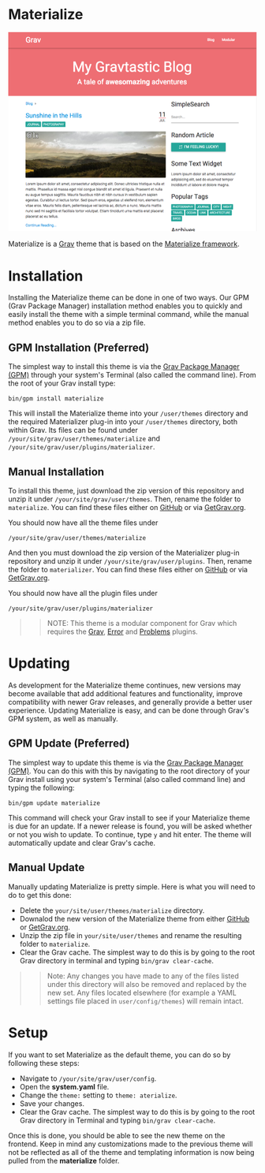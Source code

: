 # Materialize

![Materialize](assets/readme_1.png)

Materialize is a [Grav](http://github.com/getgrav/grav) theme that is based on the [Materialize framework](http://materializecss.com).

# Installation

Installing the Materialize theme can be done in one of two ways. Our GPM (Grav Package Manager) installation method enables you to quickly and easily install the theme with a simple terminal command, while the manual method enables you to do so via a zip file.

## GPM Installation (Preferred)

The simplest way to install this theme is via the [Grav Package Manager (GPM)](http://learn.getgrav.org/advanced/grav-gpm) through your system's Terminal (also called the command line).  From the root of your Grav install type:

    bin/gpm install materialize

This will install the Materialize theme into your `/user/themes` directory and the required Materializer plug-in into your `/user/themes` directory, both within Grav. Its files can be found under `/your/site/grav/user/themes/materialize` and `/your/site/grav/user/plugins/materializer`.

## Manual Installation

To install this theme, just download the zip version of this repository and unzip it under `/your/site/grav/user/themes`. Then, rename the folder to `materialize`. You can find these files either on [GitHub](https://github.com/getgrav/grav-theme-materialize) or via [GetGrav.org](http://getgrav.org/downloads/themes).

You should now have all the theme files under

    /your/site/grav/user/themes/materialize

And then you must download the zip version of the Materializer plug-in repository and unzip it under `/your/site/grav/user/plugins`. Then, rename the folder to `materializer`. You can find these files either on [GitHub](https://github.com/getgrav/grav-plugin-materializer) or via [GetGrav.org](http://getgrav.org/downloads/plugins).

You should now have all the plugin files under

    /your/site/grav/user/plugins/materializer

>> NOTE: This theme is a modular component for Grav which requires the [Grav](http://github.com/getgrav/grav), [Error](https://github.com/getgrav/grav-theme-error) and [Problems](https://github.com/getgrav/grav-plugin-problems) plugins.

# Updating

As development for the Materialize theme continues, new versions may become available that add additional features and functionality, improve compatibility with newer Grav releases, and generally provide a better user experience. Updating Materialize is easy, and can be done through Grav's GPM system, as well as manually.

## GPM Update (Preferred)

The simplest way to update this theme is via the [Grav Package Manager (GPM)](http://learn.getgrav.org/advanced/grav-gpm). You can do this with this by navigating to the root directory of your Grav install using your system's Terminal (also called command line) and typing the following:

    bin/gpm update materialize

This command will check your Grav install to see if your Materialize theme is due for an update. If a newer release is found, you will be asked whether or not you wish to update. To continue, type `y` and hit enter. The theme will automatically update and clear Grav's cache.

## Manual Update

Manually updating Materialize is pretty simple. Here is what you will need to do to get this done:

* Delete the `your/site/user/themes/materialize` directory.
* Downalod the new version of the Materialize theme from either [GitHub](https://github.com/getgrav/grav-theme-materialize) or [GetGrav.org](http://getgrav.org/downloads/themes#extras).
* Unzip the zip file in `your/site/user/themes` and rename the resulting folder to `materialize`.
* Clear the Grav cache. The simplest way to do this is by going to the root Grav directory in terminal and typing `bin/grav clear-cache`.

>> Note: Any changes you have made to any of the files listed under this directory will also be removed and replaced by the new set. Any files located elsewhere (for example a YAML settings file placed in `user/config/themes`) will remain intact.

# Setup

If you want to set Materialize as the default theme, you can do so by following these steps:

* Navigate to `/your/site/grav/user/config`.
* Open the **system.yaml** file.
* Change the `theme:` setting to `theme: aterialize`.
* Save your changes.
* Clear the Grav cache. The simplest way to do this is by going to the root Grav directory in Terminal and typing `bin/grav clear-cache`.

Once this is done, you should be able to see the new theme on the frontend. Keep in mind any customizations made to the previous theme will not be reflected as all of the theme and templating information is now being pulled from the **materialize** folder.
